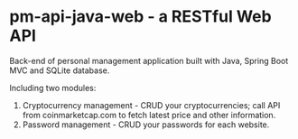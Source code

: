 # pm-api-java-web - a RESTful Web API

Back-end of personal management application built with Java, Spring Boot MVC and SQLite database.

Including two modules:

1. Cryptocurrency management - CRUD your cryptocurrencies; call API from coinmarketcap.com to fetch latest price and other information.
2. Password management - CRUD your passwords for each website.
